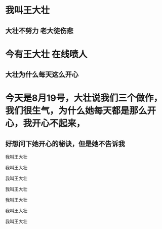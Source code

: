 # 我叫王大壮

## 大壮不努力 老大徒伤悲

#  今有王大壮  在线喷人

##  大壮为什么每天这么开心

# 今天是8月19号，大壮说我们三个做作，我们很生气，为什么她每天都是那么开心，我开心不起来，



## 好想问下她开心的秘诀，但是她不告诉我

我叫王大壮

我叫王大壮

我叫王大壮

我叫王大壮

我叫王大壮

我叫王大壮

我叫王大壮

